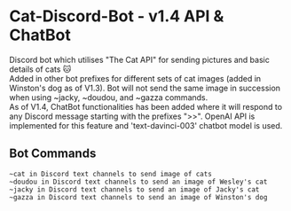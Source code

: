 # Cat-Discord-Bot - v1.4 API & ChatBot
Discord bot which utilises "The Cat API" for sending pictures and basic details of cats 🐱\
Added in other bot prefixes for different sets of cat images (added in Winston's dog as of V1.3). Bot will not send the same image in succession when using ~jacky, ~doudou, and ~gazza commands.<br />
As of V1.4, ChatBot functionalities has been added where it will respond to any Discord message starting with the prefixes ">>". OpenAI API is implemented for this feature and 'text-davinci-003' chatbot model is used.

<h2> Bot Commands </h2>
<code>~cat in Discord text channels to send image of cats</code> <br />
<code>~doudou in Discord text channels to send an image of Wesley's cat</code> <br />
<code>~jacky in Discord text channels to send an image of Jacky's cat</code> <br />
<code>~gazza in Discord text channels to send an image of Winston's dog</code>
